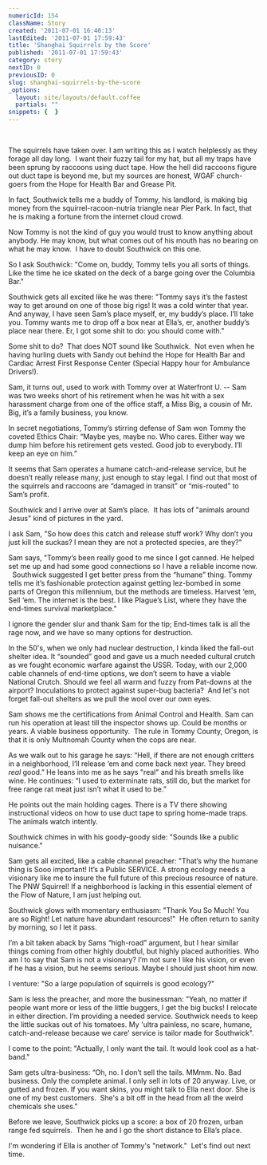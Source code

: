 ```yaml
---
numericId: 154
className: Story
created: '2011-07-01 16:40:13'
lastEdited: '2011-07-01 17:59:43'
title: 'Shanghai Squirrels by the Score'
published: '2011-07-01 17:59:43'
category: story
nextID: 0
previousID: 0
slug: shanghai-squirrels-by-the-score
_options:
  layout: site/layouts/default.coffee
  partials: ""
snippets: {  }
---
```

 &nbsp;

The squirrels have taken over. I am writing this as I watch helplessly as they forage all day long. &nbsp;I want their fuzzy tail for my hat, but all my traps have been sprung by raccoons using duct tape. How the hell did raccoons figure out duct tape is beyond me, but my sources are honest, WGAF church-goers from the Hope for Health Bar and Grease Pit.

In fact, Southwick tells me a buddy of Tommy, his landlord, is making big money from the squirrel-racoon-nutria triangle near Pier Park. In fact, that he is making a fortune from the internet cloud crowd.

Now Tommy is not the kind of guy you would trust to know anything about anybody. He may know, but what comes out of his mouth has no bearing on what he may know. &nbsp;I have to doubt Southwick on this one.

So I ask Southwick: &quot;Come on, buddy, Tommy tells you all sorts of things. Like the time he ice skated on the deck of a barge going over the Columbia Bar.&quot;

Southwick gets all excited like he was there: &quot;Tommy says it&rsquo;s the fastest way to get around on one of those big rigs! It was a cold winter that year. And anyway, I have seen Sam&rsquo;s place myself, er, my buddy&rsquo;s place. I&rsquo;ll take you. Tommy wants me to drop off a box near at Ella&rsquo;s, er, another buddy&rsquo;s place near there. Er, I got some shit to do: you should come with.&quot;

Some shit to do? &nbsp;That does NOT sound like Southwick. &nbsp;Not even when he having hurling duets with Sandy out behind the Hope for Health Bar and Cardiac Arrest First Response Center (Special Happy hour for Ambulance Drivers!).

Sam, it turns out, used to work with Tommy over at Waterfront U. -- Sam was two weeks short of his retirement when he was hit with a sex harassment charge from one of the office staff, a Miss Big, a cousin of Mr. Big, it&rsquo;s a family business, you know.

In secret negotiations, Tommy&rsquo;s stirring defense of Sam won Tommy the coveted Ethics Chair: &ldquo;Maybe yes, maybe no. Who cares. Either way we dump him before his retirement gets vested. Good job to everybody. I&rsquo;ll keep an eye on him.&rdquo;

It seems that Sam operates a humane catch-and-release service, but he doesn&rsquo;t really release many, just enough to stay legal. I find out that most of the squirrels and raccoons are &ldquo;damaged in transit&rdquo; or &ldquo;mis-routed&rdquo; to Sam&rsquo;s profit.

Southwick and I arrive over at Sam&rsquo;s place. &nbsp;It has lots of &quot;animals around Jesus&quot; kind of pictures in the yard.

I ask Sam, &quot;So how does this catch and release stuff work? Why don&rsquo;t you just kill the suckas? I mean they are not a protected species, are they?&quot;

Sam says, &quot;Tommy&rsquo;s been really good to me since I got canned. He helped set me up and had some good connections so I have a reliable income now. &nbsp; Southwick suggested I get better press from the &ldquo;humane&rdquo; thing. Tommy tells me it&rsquo;s fashionable protection against getting lez-bombed in some parts of Oregon this millennium, but the methods are timeless. Harvest &lsquo;em, Sell &lsquo;em. The internet is the best. I like Plague&rsquo;s List, where they have the end-times survival marketplace.&quot;

I ignore the gender slur and thank Sam for the tip; End-times talk is all the rage now, and we have so many options for destruction.

In the 50's, when we only had nuclear destruction, I kinda liked the fall-out shelter idea. It &ldquo;sounded&rdquo; good and gave us a much needed cultural crutch as we fought economic warfare against the USSR. Today, with our 2,000 cable channels of end-time options, we don&rsquo;t seem to have a viable National Crutch. Should we feel all warm and fuzzy from Pat-downs at the airport? Inoculations to protect against super-bug bacteria? &nbsp;And let's not forget fall-out shelters as we pull the wool over our own eyes.

Sam shows me the certifications from Animal Control and Health. Sam can run his operation at least till the inspector shows up. Could be months or years. A viable business opportunity. &nbsp;The rule in Tommy County, Oregon, is that it is only Multnomah County when the cops are near.

As we walk out to his garage he says: &ldquo;Hell, if there are not enough critters in a neighborhood, I&rsquo;ll release &lsquo;em and come back next year. They breed _real_ good.&rdquo; He leans into me as he says &quot;real&quot; and his breath smells like wine. He continues: &ldquo;I used to exterminate rats, still do, but the market for free range rat meat just isn&rsquo;t what it used to be.&rdquo;

He points out the main holding cages. There is a TV there showing instructional videos on how to use duct tape to spring home-made traps. The animals watch intently.

Southwick chimes in with his goody-goody side: &quot;Sounds like a public nuisance.&quot;

Sam gets all excited, like a cable channel preacher: &quot;That&rsquo;s why the humane thing is Sooo important! It&rsquo;s a Public SERVICE. A strong ecology needs a visionary like me to insure the full future of this precious resource of nature. The PNW Squirrel! If a neighborhood is lacking in this essential element of the Flow of Nature, I am just helping out.

Southwick glows with momentary enthusiasm: &quot;Thank You So Much! You are so Right! Let nature have abundant resources!&quot; &nbsp;He often return to sanity by morning, so I let it pass.

I&rsquo;m a bit taken aback by Sams &ldquo;high-road&rdquo; argument, but I hear similar things coming from other highly doubtful, but highly placed authorities. Who am I to say that Sam is not a visionary? I&rsquo;m not sure I like his vision, or even if he has a vision, but he seems serious. Maybe I should just shoot him now.

I venture: &quot;So a large population of squirrels is good ecology?&quot;

Sam is less the preacher, and more the businessman: &quot;Yeah, no matter if people want more or less of the little buggers, I get the big bucks! I relocate in either direction. I&rsquo;m providing a needed service. Southwick needs to keep the little suckas out of his tomatoes. My 'ultra painless, no scare, humane, catch-and-release because we care' service is tailor made for Southwick&quot;.

I come to the point: &quot;Actually, I only want the tail. It would look cool as a hat-band.&quot;

Sam gets ultra-business: &ldquo;Oh, no. I don&rsquo;t sell the tails. MMmm. No. Bad business. Only the complete animal. I only sell in lots of 20 anyway. Live, or gutted and frozen. If you want skins, you might talk to Ella next door. She is one of my best customers. &nbsp;She's a bit off in the head from all the weird chemicals she uses.&quot;

Before we leave,&nbsp;Southwick picks up a score: a box of 20 frozen, urban range fed squirrels.&nbsp; Then he and I go the short distance to Ella&rsquo;s place.

I'm wondering if Ella is another of Tommy's &quot;network.&quot; &nbsp;Let's find out next time.

